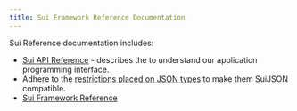 ```yaml
---
title: Sui Framework Reference Documentation
---
```


Sui Reference documentation includes:
 * [Sui API Reference](https://docs.sui.io/sui-jsonrpc) - describes the to understand our application programming interface.
 * Adhere to the [restrictions placed on JSON types](sui-json.md) to make them SuiJSON compatible.
 * [Sui Framework Reference](../reference/framework)